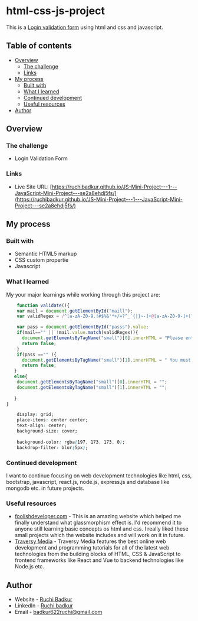 # html-css-js-project

This is a [Login validation form](https://ruchibadkur.github.io/JS-Mini-Project---1---JavaScript-Mini-Project---se2a8ehdj5fs/) using html and css and javascript. 

## Table of contents

- [Overview](#overview)
  - [The challenge](#the-challenge)
  - [Links](#links)
- [My process](#my-process)
  - [Built with](#built-with)
  - [What I learned](#what-i-learned)
  - [Continued development](#continued-development)
  - [Useful resources](#useful-resources)
- [Author](#author)


## Overview

### The challenge

-  Login Validation Form  
 
### Links

- Live Site URL: [https://ruchibadkur.github.io/JS-Mini-Project---1---JavaScript-Mini-Project---se2a8ehdj5fs/](https://ruchibadkur.github.io/JS-Mini-Project---1---JavaScript-Mini-Project---se2a8ehdj5fs/)

## My process

### Built with

- Semantic HTML5 markup
- CSS custom propertie
- Javascript

### What I learned

My your major learnings while working through this project are:

```js
    function validate(){
    var mail = document.getElementById("maill");
    var validRegex = /^[a-zA-Z0-9.!#$%&'*+/=?^_`{|}~-]+@[a-zA-Z0-9-]+(?:\.[a-zA-Z0-9-]+)*$/;

    var pass = document.getElementById("passs").value;
    if(mail=="" || !mail.value.match(validRegex)){
      document.getElementsByTagName("small")[0].innerHTML = "Please enter a valid e-mail address";
      return false;
    }
    if(pass =="" ){
      document.getElementsByTagName("small")[1].innerHTML = " You must enter password";
      return false;
   }
   else{
    document.getElementsByTagName("small")[0].innerHTML = "";
    document.getElementsByTagName("small")[1].innerHTML = "";
      
   }
}
```
```css
    display: grid;
    place-items: center center;
    text-align: center;
    background-size: cover;
    
    background-color: rgba(197, 173, 173, 0);
    backdrop-filter: blur(5px);
```

### Continued development

I want to continue focusing on web development technologies like html, css, bootstrap, javascript, react.js, node.js, express.js and database like mongodb etc. in future projects.

### Useful resources

- [foolishdeveloper.com](https://www.foolishdeveloper.com/) - This is an amazing website which helped me finally understand what glassmorphism effect is. I'd recommend it to anyone still learning basic concepts os html and css. I really liked these small projects which the website includes and will work on it in future.
- [Traversy Media](https://www.youtube.com/c/TraversyMedia) - Traversy Media features the best online web development and programming tutorials for all of the latest web technologies from the building blocks of HTML, CSS & JavaScript to frontend frameworks like React and Vue to backend technologies like Node.js etc.

## Author

- Website - [Ruchi Badkur](https://ruchibadkur.github.io/firstPortfolioProject_HtmlCss/)
- LinkedIn - [Ruchi badkur](https://www.linkedin.com/in/ruchi-badkur-96a1b5215/)
- Email - badkur622ruchi@gmail.com

